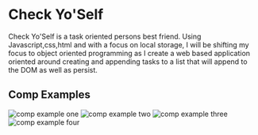 # Check Yo'Self

Check Yo'Self is a task oriented persons best friend. Using Javascript,css,html and  with a focus on local storage, I will be shifting my focus to object oriented programming as I create a web based application oriented around creating and appending tasks to a list that will append to the DOM as well as persist.


## Comp Examples 

![comp example one](http://frontend.turing.io/assets/images/projects/check-yo-self/check-yo-self-01.jpg)
![comp example two](http://frontend.turing.io/assets/images/projects/check-yo-self/check-yo-self-02.jpg)
![comp example three](http://frontend.turing.io/assets/images/projects/check-yo-self/check-yo-self-03.jpg)
![comp example four](http://frontend.turing.io/assets/images/projects/check-yo-self/check-yo-self-04.jpg)